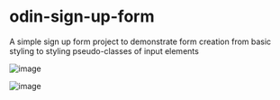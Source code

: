# odin-sign-up-form

A simple sign up form project to demonstrate form creation from basic styling to styling pseudo-classes of input elements

![image](https://github.com/user-attachments/assets/e5dd6b66-24a1-456d-9e7b-88b78c6168dc)

![image](https://github.com/user-attachments/assets/49ba10eb-e9a8-4200-97f8-30076013e750)


